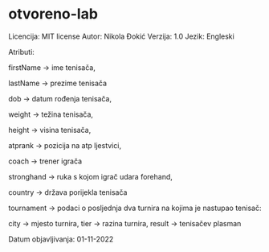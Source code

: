 # otvoreno-lab
Licencija: MIT license
Autor: Nikola Đokić
Verzija: 1.0
Jezik: Engleski

Atributi:
	
firstName -> ime tenisača,

lastName -> prezime tenisača

dob -> datum rođenja tenisača,

weight -> težina tenisača,

height -> visina tenisača,

atprank -> pozicija na atp ljestvici,

coach -> trener igrača

stronghand -> ruka s kojom igrač udara forehand,

country -> država porijekla tenisača

tournament -> podaci o posljednja dva turnira na kojima je nastupao tenisač:
		
city -> mjesto turnira,
		tier -> razina turnira,
		result -> tenisačev plasman

Datum objavljivanja: 01-11-2022
